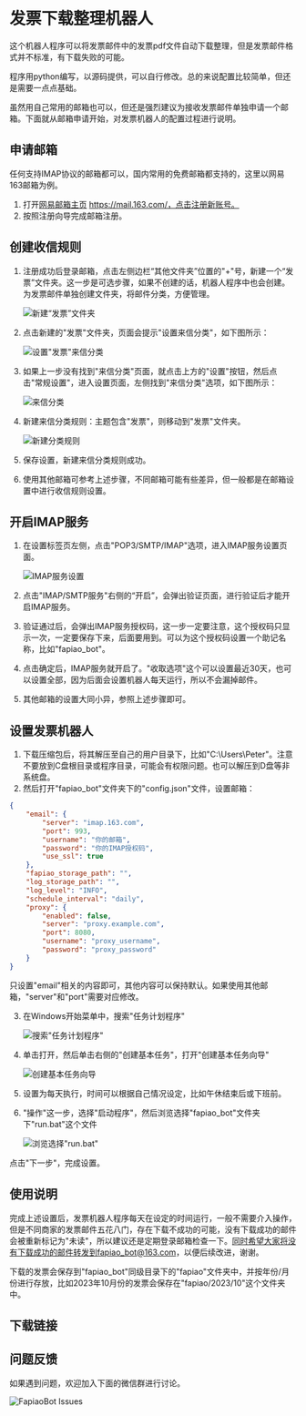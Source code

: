 # 发票下载整理机器人

这个机器人程序可以将发票邮件中的发票pdf文件自动下载整理，但是发票邮件格式并不标准，有下载失败的可能。

程序用python编写，以源码提供，可以自行修改。总的来说配置比较简单，但还是需要一点点基础。

虽然用自己常用的邮箱也可以，但还是强烈建议为接收发票邮件单独申请一个邮箱。下面就从邮箱申请开始，对发票机器人的配置过程进行说明。

## 申请邮箱

任何支持IMAP协议的邮箱都可以，国内常用的免费邮箱都支持的，这里以网易163邮箱为例。

1. 打开[网易邮箱主页](https://mail.163.com/) https://mail.163.com/，点击注册新账号。
2. 按照注册向导完成邮箱注册。

## 创建收信规则

1. 注册成功后登录邮箱，点击左侧边栏“其他文件夹”位置的"+"号，新建一个“发票”文件夹。这一步是可选步骤，如果不创建的话，机器人程序中也会创建。为发票邮件单独创建文件夹，将邮件分类，方便管理。

   ![新建“发票”文件夹](https://imgs.boringhex.top/blog/20231012205738.png)

2. 点击新建的"发票"文件夹，页面会提示"设置来信分类"，如下图所示：

    ![设置"发票"来信分类](https://imgs.boringhex.top/blog/20231012210514.png)

3. 如果上一步没有找到"来信分类"页面，就点击上方的"设置"按钮，然后点击"常规设置"，进入设置页面，左侧找到"来信分类"选项，如下图所示：

    ![来信分类](https://imgs.boringhex.top/blog/20231012211030.png)

4. 新建来信分类规则：主题包含"发票"，则移动到"发票"文件夹。

    ![新建分类规则](https://imgs.boringhex.top/blog/20231012211230.png)

5. 保存设置，新建来信分类规则成功。
6. 使用其他邮箱可参考上述步骤，不同邮箱可能有些差异，但一般都是在邮箱设置中进行收信规则设置。

## 开启IMAP服务

1. 在设置标签页左侧，点击"POP3/SMTP/IMAP"选项，进入IMAP服务设置页面。

    ![IMAP服务设置](https://imgs.boringhex.top/blog/20231012212000.png)

2. 点击"IMAP/SMTP服务"右侧的“开启”，会弹出验证页面，进行验证后才能开启IMAP服务。
3. 验证通过后，会弹出IMAP服务授权码，这一步一定要注意，这个授权码只显示一次，一定要保存下来，后面要用到。可以为这个授权码设置一个助记名称，比如"fapiao_bot"。
4. 点击确定后，IMAP服务就开启了。"收取选项"这个可以设置最近30天，也可以设置全部，因为后面会设置机器人每天运行，所以不会漏掉邮件。
5. 其他邮箱的设置大同小异，参照上述步骤即可。

## 设置发票机器人

1. 下载压缩包后，将其解压至自己的用户目录下，比如"C:\Users\Peter\"。注意不要放到C盘根目录或程序目录，可能会有权限问题。也可以解压到D盘等非系统盘。
2. 然后打开"fapiao_bot"文件夹下的"config.json"文件，设置邮箱：

```json
{
    "email": {
        "server": "imap.163.com",
        "port": 993,
        "username": "你的邮箱",
        "password": "你的IMAP授权码",
        "use_ssl": true
    },
    "fapiao_storage_path": "",
    "log_storage_path": "",
    "log_level": "INFO",
    "schedule_interval": "daily",
    "proxy": {
        "enabled": false,
        "server": "proxy.example.com",
        "port": 8080,
        "username": "proxy_username",
        "password": "proxy_password"
    }
}
```

只设置"email"相关的内容即可，其他内容可以保持默认。如果使用其他邮箱，"server"和"port"需要对应修改。

3. 在Windows开始菜单中，搜索"任务计划程序"

    ![搜索"任务计划程序"](https://imgs.boringhex.top/blog/20231012214618.png)

4. 单击打开，然后单击右侧的"创建基本任务"，打开"创建基本任务向导"

    ![创建基本任务向导](https://imgs.boringhex.top/blog/20231012215026.png)

5. 设置为每天执行，时间可以根据自己情况设定，比如午休结束后或下班前。
6. "操作"这一步，选择"启动程序"，然后浏览选择"fapiao_bot"文件夹下"run.bat"这个文件

    ![浏览选择"run.bat"](https://imgs.boringhex.top/blog/20231012215524.png)

点击"下一步"，完成设置。

## 使用说明

完成上述设置后，发票机器人程序每天在设定的时间运行，一般不需要介入操作，但是不同商家的发票邮件五花八门，存在下载不成功的可能，没有下载成功的邮件会被重新标记为"未读"，所以建议还是定期登录邮箱检查一下。同时希望大家将没有下载成功的邮件转发到fapiao_bot@163.com，以便后续改进，谢谢。

下载的发票会保存到"fapiao_bot"同级目录下的"fapiao"文件夹中，并按年份/月份进行存放，比如2023年10月份的发票会保存在"fapiao/2023/10"这个文件夹中。

## 下载链接

## 问题反馈

如果遇到问题，欢迎加入下面的微信群进行讨论。

![FapiaoBot Issues](https://imgs.boringhex.top/blog/20231012221749.png)
